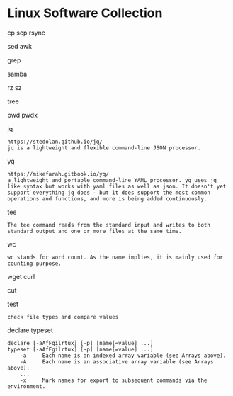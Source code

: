 # Linux Software Collection

cp scp rsync

sed awk 

grep

samba

rz sz

tree

pwd pwdx 

jq 

```
https://stedolan.github.io/jq/
jq is a lightweight and flexible command-line JSON processor.
```

yq

```
https://mikefarah.gitbook.io/yq/
a lightweight and portable command-line YAML processor. yq uses jq like syntax but works with yaml files as well as json. It doesn't yet support everything jq does - but it does support the most common operations and functions, and more is being added continuously.
```

tee

```
The tee command reads from the standard input and writes to both standard output and one or more files at the same time. 
```

wc

```
wc stands for word count. As the name implies, it is mainly used for counting purpose.
```

wget curl

cut

test

```
check file types and compare values
```

declare typeset 

```
declare [-aAfFgilrtux] [-p] [name[=value] ...]
typeset [-aAfFgilrtux] [-p] [name[=value] ...]
    -a     Each name is an indexed array variable (see Arrays above).
    -A     Each name is an associative array variable (see Arrays above).
    ...
    -x     Mark names for export to subsequent commands via the environment.
```
